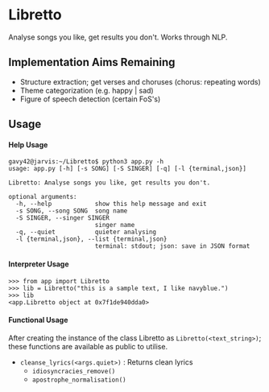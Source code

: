 # Libretto
Analyse songs you like, get results you don't. Works through NLP.

## Implementation Aims Remaining

- Structure extraction; get verses and choruses (chorus: repeating words)
- Theme categorization (e.g. happy | sad)
- Figure of speech detection (certain FoS's)

## Usage

#### Help Usage
```console
gavy42@jarvis:~/Libretto$ python3 app.py -h
usage: app.py [-h] [-s SONG] [-S SINGER] [-q] [-l {terminal,json}]

Libretto: Analyse songs you like, get results you don't.

optional arguments:
  -h, --help            show this help message and exit
  -s SONG, --song SONG  song name
  -S SINGER, --singer SINGER
                        singer name
  -q, --quiet           quieter analysing
  -l {terminal,json}, --list {terminal,json}
                        terminal: stdout; json: save in JSON format
```

#### Interpreter Usage

```python3
>>> from app import Libretto
>>> lib = Libretto("this is a sample text, I like navyblue.")
>>> lib
<app.Libretto object at 0x7f1de940dda0>
```

#### Functional Usage

After creating the instance of the class Libretto as `Libretto(<text_string>)`; these functions are available as public to utilise.

- `cleanse_lyrics(<args.quiet>)` : Returns clean lyrics
	- `idiosyncracies_remove()`
	- `apostrophe_normalisation()`
